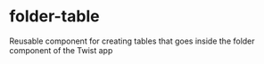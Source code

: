 # folder-table
Reusable component for creating tables that goes inside the folder component of the Twist app
